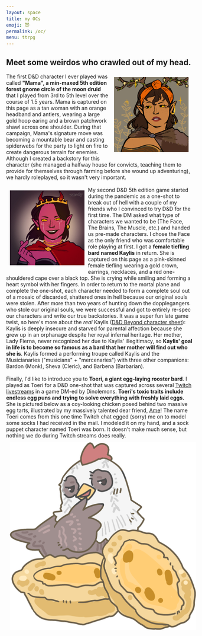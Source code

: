 ```yaml
---
layout: space
title: my OCs
emoji: 😈
permalink: /oc/
menu: ttrpg
---
```

<h2>Meet some weirdos who crawled out of my head.</h2>
<div class="noext">
    <a target="_new" href="https://picrew.me/en/image_maker/1222838">
        <img src="/graphics/ttrpg/oc/mama.png" style="max-width: 40%; margin: 10px;" align="right">
    </a>
</div>
The first D&D character I ever played was called <b>"Mama", a min-maxed 5th edition forest gnome circle of the moon druid</b> that I played from 3rd to 5th level over the course of 1.5 years. Mama is captured on this page as a tan woman with an orange headband and antlers, wearing a large gold hoop earing and a brown patchwork shawl across one shoulder.  
During that campaign, Mama's signature move was becoming a mountable bear and casting spiderwebs for the party to light on fire to create dangerous terrain for enemies. Although I created a backstory for this character (she managed a halfway house for convicts, teaching them to provide for themselves through farming before she wound up adventuring), we hardly roleplayed, so it wasn't very important. 
<br>
<br>
<div class="noext">
    <a target="_new" href="https://picrew.me/en/image_maker/1222838">
        <img src="/graphics/ttrpg/oc/kaylis.png" style="max-width: 40%; margin: 10px;" align="left">
    </a>
</div>
My second D&D 5th edition game started during the pandemic as a one-shot to break out of hell with a couple of my friends who I convinced to try D&D for the first time. The DM asked what type of characters we wanted to be (The Face, The Brains, The Muscle, etc.) and handed us pre-made characters. I chose the Face as the only friend who was comfortable role playing at first. I got a <b>female tiefling bard named Kaylis</b> in return. She is captured on this page as a pink-skinned female tiefling wearing a gold crown, earrings, necklaces, and a red one-shouldered cape over a black top. She is crying while smiling and forming a heart symbol with her fingers.  
In order to return to the mortal plane and complete the one-shot, each character needed to form a complete soul out of a mosaic of discarded, shattered ones in hell because our original souls were stolen. After more than two years of hunting down the dopplegangers who stole our original souls, we were successful and got to entirely re-spec our characters and write our true backstories. It was a super fun late game twist, so here's more about the <i>real</i> Kaylis (<a target="_blank" href="https://www.dndbeyond.com/characters/29363207">D&D Beyond character sheet</a>): 
<br>
Kaylis  is deeply insecure and starved for parental affection because she grew up in an orphanage despite her royal infernal heritage. Her mother, Lady Fierna, never recognized her due to Kaylis' illegitimacy, so <b>Kaylis' goal in life is to become so famous as a bard that her mother will find out who she is</b>. Kaylis formed a performing troupe called Kaylis and the Musicianaries ("musicians" + "mercenaries") with three other companions: Bardon (Monk), Sheva (Cleric), and Barbena (Barbarian).
<br>
<br>
Finally, I'd like to introduce you to <b>Toeri, a giant egg-laying rooster bard</b>. I played as Toeri for a D&D one-shot that was captured across several <a target="_new" href="https://youtube.com/playlist?list=PLQCs-sInuaz6UmeWGBPCu3zamrEyeKhwV">Twitch livestreams</a> in a game DM-ed by Dinolemons. <b>Toeri's toxic traits include endless egg puns and trying to solve everything with freshly laid eggs.</b> She is pictured below as a coy-looking chicken posed behind two massive egg tarts, illustrated by my massively talented dear friend, <a target=")blank" href="https://www.instagram.com/ameruu/">Ame</a>! The name Toeri comes from this one time Twitch chat egged (sorry) me on to model some socks I had received in the mail. I modeled it on my hand, and a sock puppet character named Toeri was born. It doesn't make much sense, but nothing we do during Twitch streams does really.   
<img src="/graphics/ttrpg/oc/snonut-toeri.png" style="max-width: 100%; margin: 10px;" align="center">